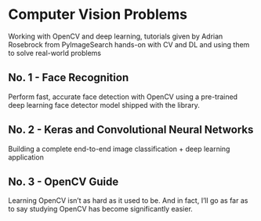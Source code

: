 # Computer Vision Problems
Working with OpenCV and deep learning, tutorials given by Adrian Rosebrock from PyImageSearch
hands-on with CV and DL and using them to solve real-world problems

## No. 1 - Face Recognition
Perform fast, accurate face detection with OpenCV using a pre-trained deep learning face detector model shipped with the library.
## No. 2 - Keras and Convolutional Neural Networks
Building a complete end-to-end image classification + deep learning application

## No. 3 - OpenCV Guide
Learning OpenCV isn’t as hard as it used to be. And in fact, I’ll go as far as to say studying OpenCV has become significantly easier.